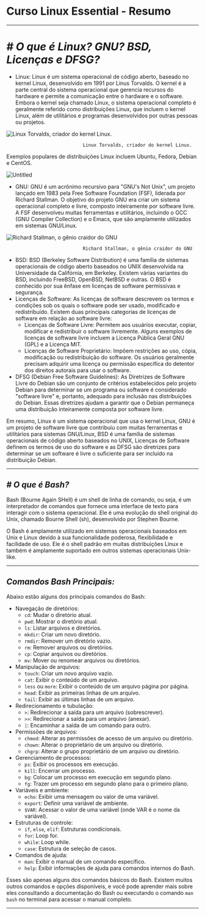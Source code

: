 # Curso Linux Essential - Resumo

---

# ***# O que é Linux? GNU? BSD, Licenças e DFSG?***

- Linux:
Linux é um sistema operacional de código aberto, baseado no kernel Linux, desenvolvido em 1991 por Linus Torvalds. O kernel é a parte central do sistema operacional que gerencia recursos do hardware e permite a comunicação entre o hardware e o software. Embora o kernel seja chamado Linux, o sistema operacional completo é geralmente referido como distribuições Linux, que incluem o kernel Linux, além de utilitários e programas desenvolvidos por outras pessoas ou projetos.

![                                Linux Torvalds, criador do kernel Linux.](Curso%20Linux%20Essential%20-%20Resumo%207b5860f1f12d4c599d0b411f947fab45/Untitled.jpeg)

                                Linux Torvalds, criador do kernel Linux.

Exemplos populares de distribuições Linux incluem Ubuntu, Fedora, Debian e CentOS.

![Untitled](Curso%20Linux%20Essential%20-%20Resumo%207b5860f1f12d4c599d0b411f947fab45/Untitled.png)

- GNU:
GNU é um acrônimo recursivo para "GNU's Not Unix", um projeto lançado em 1983 pela Free Software Foundation (FSF), liderada por Richard Stallman. O objetivo do projeto GNU era criar um sistema operacional completo e livre, composto inteiramente por software livre. A FSF desenvolveu muitas ferramentas e utilitários, incluindo o GCC (GNU Compiler Collection) e o Emacs, que são amplamente utilizados em sistemas GNU/Linux.

![                                Richard Stallman, o gênio craidor do GNU](Curso%20Linux%20Essential%20-%20Resumo%207b5860f1f12d4c599d0b411f947fab45/Untitled%201.jpeg)

                                Richard Stallman, o gênio craidor do GNU

- BSD:
BSD (Berkeley Software Distribution) é uma família de sistemas operacionais de código aberto baseados no UNIX desenvolvida na Universidade da Califórnia, em Berkeley. Existem várias variantes do BSD, incluindo FreeBSD, OpenBSD, NetBSD e outras. O BSD é conhecido por sua ênfase em licenças de software permissivas e segurança.
- Licenças de Software:
As licenças de software descrevem os termos e condições sob os quais o software pode ser usado, modificado e redistribuído. Existem duas principais categorias de licenças de software em relação ao software livre:
    - Licenças de Software Livre: Permitem aos usuários executar, copiar, modificar e redistribuir o software livremente. Alguns exemplos de licenças de software livre incluem a Licença Pública Geral GNU (GPL) e a Licença MIT.
    - Licenças de Software Proprietário: Impõem restrições ao uso, cópia, modificação ou redistribuição do software. Os usuários geralmente precisam adquirir uma licença ou permissão específica do detentor dos direitos autorais para usar o software.
- DFSG (Debian Free Software Guidelines):
As Diretrizes de Software Livre do Debian são um conjunto de critérios estabelecidos pelo projeto Debian para determinar se um programa ou software é considerado "software livre" e, portanto, adequado para inclusão nas distribuições do Debian. Essas diretrizes ajudam a garantir que o Debian permaneça uma distribuição inteiramente composta por software livre.

Em resumo, Linux é um sistema operacional que usa o kernel Linux, GNU é um projeto de software livre que contribuiu com muitas ferramentas e utilitários para sistemas GNU/Linux, BSD é uma família de sistemas operacionais de código aberto baseados no UNIX, Licenças de Software definem os termos de uso do software e as DFSG são diretrizes para determinar se um software é livre o suficiente para ser incluído na distribuição Debian.

---

## ***# O que é Bash?***

Bash (Bourne Again SHell) é um shell de linha de comando, ou seja, é um interpretador de comandos que fornece uma interface de texto para interagir com o sistema operacional. Ele é uma evolução do shell original do Unix, chamado Bourne Shell (sh), desenvolvido por Stephen Bourne.

O Bash é amplamente utilizado em sistemas operacionais baseados em Unix e Linux devido à sua funcionalidade poderosa, flexibilidade e facilidade de uso. Ele é o shell padrão em muitas distribuições Linux e também é amplamente suportado em outros sistemas operacionais Unix-like.

---

## *Comandos Bash Principais:*

 Abaixo estão alguns dos principais comandos do Bash:

- Navegação de diretórios:
    - `cd`: Mudar o diretório atual.
    - `pwd`: Mostrar o diretório atual.
    - `ls`: Listar arquivos e diretórios.
    - `mkdir`: Criar um novo diretório.
    - `rmdir`: Remover um diretório vazio.
    - `rm`: Remover arquivos ou diretórios.
    - `cp`: Copiar arquivos ou diretórios.
    - `mv`: Mover ou renomear arquivos ou diretórios.
- Manipulação de arquivos:
    - `touch`: Criar um novo arquivo vazio.
    - `cat`: Exibir o conteúdo de um arquivo.
    - `less` ou `more`: Exibir o conteúdo de um arquivo página por página.
    - `head`: Exibir as primeiras linhas de um arquivo.
    - `tail`: Exibir as últimas linhas de um arquivo.
- Redirecionamento e tubulação:
    - `>`: Redirecionar a saída para um arquivo (sobrescrever).
    - `>>`: Redirecionar a saída para um arquivo (anexar).
    - `|`: Encaminhar a saída de um comando para outro.
- Permissões de arquivos:
    - `chmod`: Alterar as permissões de acesso de um arquivo ou diretório.
    - `chown`: Alterar o proprietário de um arquivo ou diretório.
    - `chgrp`: Alterar o grupo proprietário de um arquivo ou diretório.
- Gerenciamento de processos:
    - `ps`: Exibir os processos em execução.
    - `kill`: Encerrar um processo.
    - `bg`: Colocar um processo em execução em segundo plano.
    - `fg`: Trazer um processo em segundo plano para o primeiro plano.
- Variáveis e ambiente:
    - `echo`: Exibir uma mensagem ou valor de uma variável.
    - `export`: Definir uma variável de ambiente.
    - `$VAR`: Acessar o valor de uma variável (onde VAR é o nome da variável).
- Estruturas de controle:
    - `if`, `else`, `elif`: Estruturas condicionais.
    - `for`: Loop for.
    - `while`: Loop while.
    - `case`: Estrutura de seleção de casos.
- Comandos de ajuda:
    - `man`: Exibir o manual de um comando específico.
    - `help`: Exibir informações de ajuda para comandos internos do Bash.

Esses são apenas alguns dos comandos básicos do Bash. Existem muitos outros comandos e opções disponíveis, e você pode aprender mais sobre eles consultando a documentação do Bash ou executando o comando `man bash` no terminal para acessar o manual completo.

---